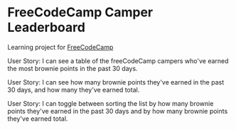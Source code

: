 # FreeCodeCamp Camper Leaderboard

Learning project for [FreeCodeCamp](https://www.freecodecamp.org/challenges/build-a-camper-leaderboard)

User Story: I can see a table of the freeCodeCamp campers who've earned the most brownie points in the past 30 days.

User Story: I can see how many brownie points they've earned in the past 30 days, and how many they've earned total.

User Story: I can toggle between sorting the list by how many brownie points they've earned in the past 30 days and by how many brownie points they've earned total.

